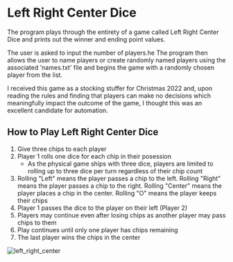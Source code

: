 # Left Right Center Dice

The program plays through the entirety of a game called Left Right Center Dice and prints out the winner and ending point values.

The user is asked to input the number of players.he The program then allows the user to name players or create randomly named players using the associated 'names.txt' file and begins the game with a randomly chosen player from the list.

I received this game as a stocking stuffer for Christmas 2022 and, upon reading the rules and finding that players can make no decisions which meaningfully impact the outcome of the game, I thought this was an excellent candidate for automation.

## How to Play Left Right Center Dice
1. Give three chips to each player
2. Player 1 rolls one dice for each chip in their posession
    * As the physical game ships with three dice, players are limited to rolling up to three dice per turn regardless of their chip count
3. Rolling "Left" means the player passes a chip to the left. Rolling "Right" means the player passes a chip to the right. Rolling "Center" means the player places a chip in the center. Rolling "O" means the player keeps their chips
4. Player 1 passes the dice to the player on their left (Player 2)
5. Players may continue even after losing chips as another player may pass chips to them
6. Play continues until only one player has chips remaining
7. The last player wins the chips in the center

![left_right_center](https://user-images.githubusercontent.com/117577911/210280027-8470b049-d6b3-4ade-8880-379b0811fa97.jpg)

